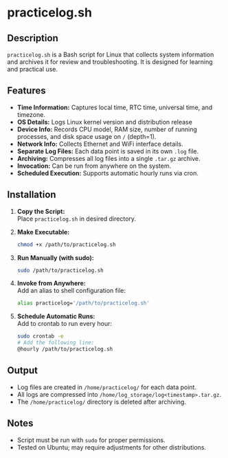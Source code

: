 # practicelog.sh

## Description

`practicelog.sh` is a Bash script for Linux that collects system information and archives it for review and troubleshooting. It is designed for learning and practical use.

## Features

- **Time Information:** Captures local time, RTC time, universal time, and timezone.
- **OS Details:** Logs Linux kernel version and distribution release 
- **Device Info:** Records CPU model, RAM size, number of running processes, and disk space usage on `/` (depth=1).
- **Network Info:** Collects Ethernet and WiFi interface details.
- **Separate Log Files:** Each data point is saved in its own `.log` file.
- **Archiving:** Compresses all log files into a single `.tar.gz` archive.
- **Invocation:** Can be run from anywhere on the system.
- **Scheduled Execution:** Supports automatic hourly runs via cron.

## Installation

1. **Copy the Script:**  
   Place `practicelog.sh` in desired directory.

2. **Make Executable:**  
   ```bash
   chmod +x /path/to/practicelog.sh
   ```

3. **Run Manually (with sudo):**  
   ```bash
   sudo /path/to/practicelog.sh
   ```

4. **Invoke from Anywhere:**  
   Add an alias to shell configuration file:  
   ```bash
   alias practicelog='/path/to/practicelog.sh'
   ```

5. **Schedule Automatic Runs:**  
   Add to crontab to run every hour:  
   ```bash
   sudo crontab -e
   # Add the following line:
   @hourly /path/to/practicelog.sh
   ```

## Output

- Log files are created in `/home/practicelog/` for each data point.
- All logs are compressed into `/home/log_storage/log<timestamp>.tar.gz`.
- The `/home/practicelog/` directory is deleted after archiving.


## Notes

- Script must be run with `sudo` for proper permissions.
- Tested on Ubuntu; may require adjustments for other distributions.